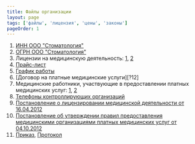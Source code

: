 ```yaml
---
title: Файлы организации
layout: page
tags: ['файлы', 'лицензия', 'цены', 'законы']
pageOrder: 1
---
```

1. [ИНН ООО "Стоматология"][1]
2. [ОГРН ООО "Стоматология"][5]
3. Лицензии на медицинскую деятельность: [1][2], [2][3]
4. [Прайс-лист][6]
5. [График работы][10]
6. [Договор на платные медицинские услуги][?12]
7. Медицинские работники, участвующие в предоставлении платных медицинских услуг: [1][13], [2][14]
8. [Телефоны контроллирующих организаций][11]
9. [Постановление о лицензировании медицинской деятельности от 16.04.2012][8]
10. [Постановление об утверждении правил предоставления медицинскими организациями платных медицинских услуг от 04.10.2012][9]
11. [Приказ][15], [Протокол][16]

[1]: /docs2/INN.jpg
[2]: /docs2/license.jpg
[3]: /docs2/license2.jpg
[5]: /docs2/OGRN.jpg
[6]: /docs2/price.doc
[8]: /docs/291.doc
[9]: /docs/1006.doc
[10]: /docs2/work_schedule.docx
[11]: /docs2/government_phones.png
[12]: /docs/contract.doc
[13]: /docs2/staff.png
[14]: /docs2/staff2.png
[15]: /docs2/order.docx
[16]: /docs2/protocol.docx